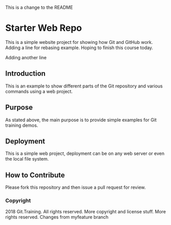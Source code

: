 This is a change to the README 


# Starter Web Repo

This is a simple website project for showing how Git and GitHub work. Adding a line for rebasing example. 
Hoping to finish this course today.

Adding another line 
## Introduction

This is an example to show different parts of the Git repository and various commands using a web project. 

## Purpose

As stated above, the main purpose is to provide simple examples for Git training demos. 

## Deployment

This is a simple web project, deployment can be on any web server or even the local file system. 

## How to Contribute

Please fork this repository and then issue a pull request for review. 

### Copyright 
2018 Git.Training. All rights reserved. 
More copyright and license stuff. 
More rights reserved.
Changes from myfeature branch 